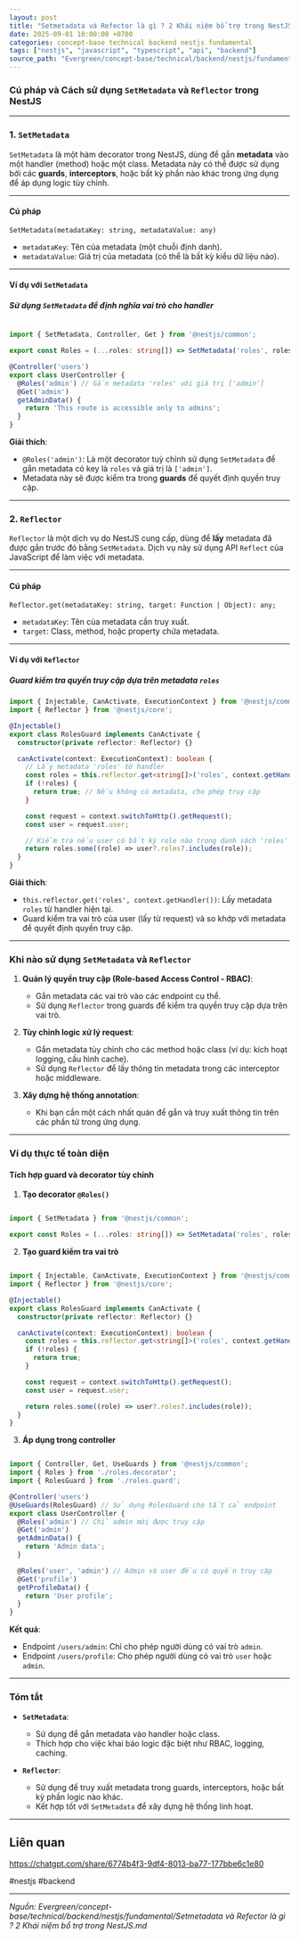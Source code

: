 ```yaml
---
layout: post
title: "Setmetadata và Refector là gì ? 2 Khái niệm bổ trợ trong NestJS"
date: 2025-09-01 10:00:00 +0700
categories: concept-base technical backend nestjs fundamental
tags: ["nestjs", "javascript", "typescript", "api", "backend"]
source_path: "Evergreen/concept-base/technical/backend/nestjs/fundamental/Setmetadata và Refector là gì ? 2 Khái niệm bổ trợ trong NestJS.md"
---
```

### **Cú pháp và Cách sử dụng `SetMetadata` và `Reflector` trong NestJS**

---

### **1. `SetMetadata`**

`SetMetadata` là một hàm decorator trong NestJS, dùng để gắn **metadata** vào một handler (method) hoặc một class. Metadata này có thể được sử dụng bởi các **guards**, **interceptors**, hoặc bất kỳ phần nào khác trong ứng dụng để áp dụng logic tùy chỉnh.

---

#### **Cú pháp**

`SetMetadata(metadataKey: string, metadataValue: any)`

- `metadataKey`: Tên của metadata (một chuỗi định danh).
- `metadataValue`: Giá trị của metadata (có thể là bất kỳ kiểu dữ liệu nào).

---

#### **Ví dụ với `SetMetadata`**

##### **Sử dụng `SetMetadata` để định nghĩa vai trò cho handler**

```typescript

import { SetMetadata, Controller, Get } from '@nestjs/common';

export const Roles = (...roles: string[]) => SetMetadata('roles', roles);

@Controller('users')
export class UserController {
  @Roles('admin') // Gắn metadata 'roles' với giá trị ['admin']
  @Get('admin')
  getAdminData() {
    return 'This route is accessible only to admins';
  }
}


```

**Giải thích**:

- `@Roles('admin')`: Là một decorator tuỳ chỉnh sử dụng `SetMetadata` để gắn metadata có key là `roles` và giá trị là `['admin']`.
- Metadata này sẽ được kiểm tra trong **guards** để quyết định quyền truy cập.

---

### **2. `Reflector`**

`Reflector` là một dịch vụ do NestJS cung cấp, dùng để **lấy** metadata đã được gắn trước đó bằng `SetMetadata`. Dịch vụ này sử dụng API `Reflect` của JavaScript để làm việc với metadata.

---

#### **Cú pháp**

`Reflector.get(metadataKey: string, target: Function | Object): any;`

- `metadataKey`: Tên của metadata cần truy xuất.
- `target`: Class, method, hoặc property chứa metadata.

---

#### **Ví dụ với `Reflector`**

##### **Guard kiểm tra quyền truy cập dựa trên metadata `roles`**

```typescript
import { Injectable, CanActivate, ExecutionContext } from '@nestjs/common';
import { Reflector } from '@nestjs/core';

@Injectable()
export class RolesGuard implements CanActivate {
  constructor(private reflector: Reflector) {}

  canActivate(context: ExecutionContext): boolean {
    // Lấy metadata 'roles' từ handler
    const roles = this.reflector.get<string[]>('roles', context.getHandler());
    if (!roles) {
      return true; // Nếu không có metadata, cho phép truy cập
    }

    const request = context.switchToHttp().getRequest();
    const user = request.user;

    // Kiểm tra nếu user có bất kỳ role nào trong danh sách 'roles'
    return roles.some((role) => user?.roles?.includes(role));
  }
}

```

**Giải thích**:

- `this.reflector.get('roles', context.getHandler())`: Lấy metadata `roles` từ handler hiện tại.
- Guard kiểm tra vai trò của user (lấy từ request) và so khớp với metadata để quyết định quyền truy cập.

---

### **Khi nào sử dụng `SetMetadata` và `Reflector`**

1. **Quản lý quyền truy cập (Role-based Access Control - RBAC)**:
    
    - Gắn metadata các vai trò vào các endpoint cụ thể.
    - Sử dụng `Reflector` trong guards để kiểm tra quyền truy cập dựa trên vai trò.
2. **Tùy chỉnh logic xử lý request**:
    
    - Gắn metadata tùy chỉnh cho các method hoặc class (ví dụ: kích hoạt logging, cấu hình cache).
    - Sử dụng `Reflector` để lấy thông tin metadata trong các interceptor hoặc middleware.
3. **Xây dựng hệ thống annotation**:
    
    - Khi bạn cần một cách nhất quán để gắn và truy xuất thông tin trên các phần tử trong ứng dụng.

---

### **Ví dụ thực tế toàn diện**

#### **Tích hợp guard và decorator tùy chỉnh**

1. **Tạo decorator `@Roles()`**

```typescript

import { SetMetadata } from '@nestjs/common';

export const Roles = (...roles: string[]) => SetMetadata('roles', roles);


```


2. **Tạo guard kiểm tra vai trò**

```typescript

import { Injectable, CanActivate, ExecutionContext } from '@nestjs/common';
import { Reflector } from '@nestjs/core';

@Injectable()
export class RolesGuard implements CanActivate {
  constructor(private reflector: Reflector) {}

  canActivate(context: ExecutionContext): boolean {
    const roles = this.reflector.get<string[]>('roles', context.getHandler());
    if (!roles) {
      return true;
    }

    const request = context.switchToHttp().getRequest();
    const user = request.user;

    return roles.some((role) => user?.roles?.includes(role));
  }
}

```

3. **Áp dụng trong controller**

```typescript

import { Controller, Get, UseGuards } from '@nestjs/common';
import { Roles } from './roles.decorator';
import { RolesGuard } from './roles.guard';

@Controller('users')
@UseGuards(RolesGuard) // Sử dụng RolesGuard cho tất cả endpoint
export class UserController {
  @Roles('admin') // Chỉ admin mới được truy cập
  @Get('admin')
  getAdminData() {
    return 'Admin data';
  }

  @Roles('user', 'admin') // Admin và user đều có quyền truy cập
  @Get('profile')
  getProfileData() {
    return 'User profile';
  }
}

```


**Kết quả**:

- Endpoint `/users/admin`: Chỉ cho phép người dùng có vai trò `admin`.
- Endpoint `/users/profile`: Cho phép người dùng có vai trò `user` hoặc `admin`.

---

### **Tóm tắt**

- **`SetMetadata`**:
    
    - Sử dụng để gắn metadata vào handler hoặc class.
    - Thích hợp cho việc khai báo logic đặc biệt như RBAC, logging, caching.
- **`Reflector`**:
    
    - Sử dụng để truy xuất metadata trong guards, interceptors, hoặc bất kỳ phần logic nào khác.
    - Kết hợp tốt với `SetMetadata` để xây dựng hệ thống linh hoạt.

---
## Liên quan

https://chatgpt.com/share/6774b4f3-9df4-8013-ba77-177bbe6c1e80

#nestjs #backend

---
*Nguồn: Evergreen/concept-base/technical/backend/nestjs/fundamental/Setmetadata và Refector là gì ? 2 Khái niệm bổ trợ trong NestJS.md*